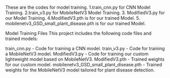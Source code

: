 These are the codes for model training. 1.train_cnn.py for CNN Model Training. 2.train_v3.py for MobileNetV3 Model Training. 3. ModifiedV3.py for our Model Training. 4.ModifiedV3.pth is for our trained Model. 5. mobilenetv3_GSD_small_plant_disease.pth is for our trained Model.

Model Training Files
This project includes the following code files and trained models:

train_cnn.py - Code for training a CNN model.
train_v3.py - Code for training a MobileNetV3 model.
ModifiedV3.py - Code for training our custom lightweight model based on MobileNetV3.
ModifiedV3.pth - Trained weights for our custom model.
mobilenetv3_GSD_small_plant_disease.pth - Trained weights for the MobileNetV3 model tailored for plant disease detection.
